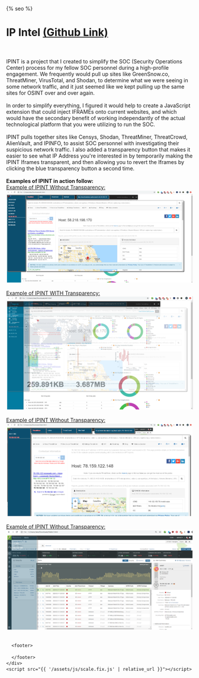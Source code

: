 <html lang="{{ site.lang | default: "en-US" }}">
  <head>
    <meta charset="utf-8">
    <meta http-equiv="X-UA-Compatible" content="chrome=1">

{% seo %}
    <meta name="viewport" content="width=device-width">
    <!--[if lt IE 9]>
    <script src="//html5shiv.googlecode.com/svn/trunk/html5.js"></script>
    <![endif]-->
    <title>
      🔒🛡️ Jacob Kelley's Github 🛡️🔒
    </title>
  </head>
  <body>
    <div class="wrapper">
      <h1>IP Intel <a href="https://github.com/exaybachay-ak/IPINT">(Github Link)</a></h1>
        <br /><br />
        IPINT is a project that I created to simplify the SOC (Security Operations Center) process for my fellow SOC personnel during a high-profile engagement.  We frequently would pull up sites like GreenSnow.co, ThreatMiner, VirusTotal, and Shodan, to determine what we were seeing in some network traffic, and it just seemed like we kept pulling up the same sites for OSINT over and over again. <br /><br />
        In order to simplify everything, I figured it would help to create a JavaScript extension that could inject IFRAMEs onto current websites, and which would have the secondary benefit of working independantly of the actual technological platform that you were utilizing to run the SOC.<br /><br />
        IPINT pulls together sites like Censys, Shodan, ThreatMiner, ThreatCrowd, AlienVault, and IPINFO, to assist SOC personnel with investigating their suspicious network traffic.  I also added a transparency button that makes it easier to see what IP Address you're interested in by temporarily making the IPINT Iframes transparent, and then allowing you to revert the Iframes by clicking the blue transparency button a second time.<br /><br />
      <b>Examples of IPINT in action follow:</b><br />
      <u>Example of IPINT Without Transparency:</u><br />
      <img src="/assets/images/ELK_Platform_IPINT_Full.png" /><br /><br />
      <u>Example of IPINT WITH Transparency:</u><br />
      <img src="/assets/images/ELK_Platform_IPINT_1_trans.png" /><br /><br />
      <u>Example of IPINT Without Transparency:</u><br />
      <img src="/assets/images/Fidelis_Platform_IPINT_1_Full.png" /><br /><br />
      <u>Example of IPINT Without Transparency:</u><br />
      <img src="/assets/images/Fidelis_Platform_IPINT_1_trans.png" /><br /><br />
            
      
      <footer>

      </footer>
    </div>
    <script src="{{ '/assets/js/scale.fix.js' | relative_url }}"></script>

  </body>
</html>
